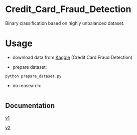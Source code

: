 # Credit_Card_Fraud_Detection
Binary classification based on highly unbalanced dataset.

# Usage

- download data from [Kaggle](https://www.kaggle.com/mlg-ulb/creditcardfraud?select=creditcard.csv) (Credit Card Fraud Detection)

- prepare dataset:
```
python prepare_dataset.py
```

- do reasearch:
```

```

## Documentation
[v1](https://demo.hedgedoc.org/NM-zuE6nQj-qi1DewW5aQQ#)

[v2](https://demo.hedgedoc.org/Re3TdK7yS_y-W1NFNKPT9A#)
